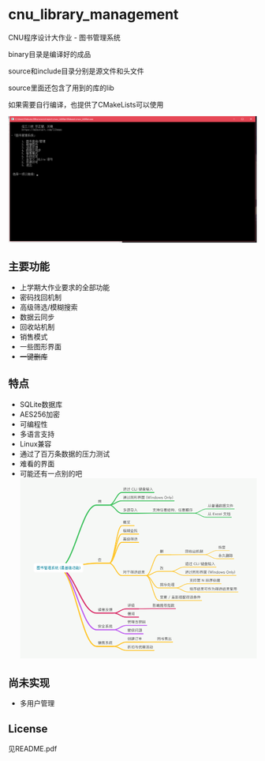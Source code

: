 # cnu_library_management
CNU程序设计大作业 - 图书管理系统

binary目录是编译好的成品

source和include目录分别是源文件和头文件

source里面还包含了用到的库的lib

如果需要自行编译，也提供了CMakeLists可以使用

![](title.png)

## 主要功能
+ 上学期大作业要求的全部功能
+ 密码找回机制
+ 高级筛选/模糊搜索
+ 数据云同步
+ 回收站机制
+ 销售模式
+ 一些图形界面
+ ~~一键删库~~

## 特点
+ SQLite数据库
+ AES256加密
+ 可编程性
+ 多语言支持
+ Linux兼容
+ 通过了百万条数据的压力测试
+ 难看的界面
+ 可能还有一点别的吧
![](1.png)

## 尚未实现
+ 多用户管理

## License
见README.pdf
